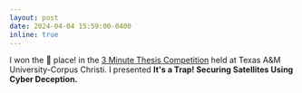 ```yaml
---
layout: post
date: 2024-04-04 15:59:00-0400
inline: true
---
```


I won the :2nd_place_medal: place! in the <a href="https://threeminutethesis.uq.edu.au/" target="blank">3 Minute Thesis Competition</a> held at Texas A&M University-Corpus Christi. I presented <b>It's a Trap! Securing Satellites Using Cyber Deception.</b>


<!-- <a href="https://twitter.com/TAMUCCGROW/status/1524506500009447424" target="blank">TAMUCC Graduate College</a>. I <a href="https://www.youtube.com/watch?v=h4VsS2T1RKk&t=2s" target="blank">presented "Exploiting and Securing Programmable Logic Controllers"</a>. -->